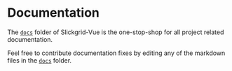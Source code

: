 # Documentation

The [`docs`](https://github.com/ghiscoding/slickgrid-universal/tree/master/frameworks/slickgrid-vue/docs) folder of Slickgrid-Vue is the one-stop-shop for all project related documentation.

Feel free to contribute documentation fixes by editing any of the markdown files in the [`docs`](https://github.com/ghiscoding/slickgrid-universal/tree/master/frameworks/slickgrid-vue/docs) folder.
